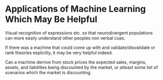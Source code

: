 # Applications of Machine Learning Which May Be Helpful 

Visual recognition of expressions etc. so that neurodivergent populations can more easily understand other peoples non verbal cues.

If there was a machine that could come up with and validate/disvalidate or rank theories explicitly, it may be very helpful indeed.

Can a machine derrive from stock prices the expected sales, margins, assets, and liabilities being discounted by the market, or atleast some list of scenarios which the market is discounting.